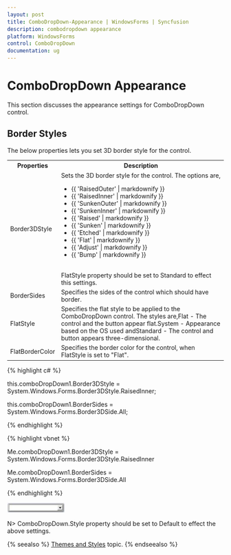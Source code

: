 ```yaml
---
layout: post
title: ComboDropDown-Appearance | WindowsForms | Syncfusion
description: combodropdown appearance
platform: WindowsForms
control: ComboDropDown
documentation: ug
---
```


# ComboDropDown Appearance

This section discusses the appearance settings for ComboDropDown control.

## Border Styles

The below properties lets you set 3D border style for the control. 


<table>
<tr>
<th>
Properties</th><th>
Description</th></tr>
<tr>
<td>
Border3DStyle</td><td>
Sets the 3D border style for the control. The options are,<ul><li>{{ 'RaisedOuter' | markdownify }}</li><li>{{ 'RaisedInner' | markdownify }}</li><li>{{ 'SunkenOuter' | markdownify }}</li><li>{{ 'SunkenInner' | markdownify }}</li><li>{{ 'Raised' | markdownify }}</li><li>{{ 'Sunken' | markdownify }}</li><li>{{ 'Etched' | markdownify }}</li><li>{{ 'Flat' | markdownify }}</li><li>{{ 'Adjust'  | markdownify }}</li><li>{{ 'Bump' | markdownify }}</li></ul><br>FlatStyle property should be set to Standard to effect this settings.</td></tr>
<tr>
<td>
BorderSides</td><td>
Specifies the sides of the control which should have border.</td></tr>
<tr>
<td>
FlatStyle</td><td>
Specifies the flat style to be applied to the ComboDropDown control. The styles are,Flat - The control and the button appear flat.System - Appearance based on the OS used andStandard - The control and button appears three-dimensional.</td></tr>
<tr>
<td>
FlatBorderColor</td><td>
Specifies the border color for the control, when FlatStyle is set to "Flat". </td></tr>
</table>


{% highlight c# %}



this.comboDropDown1.Border3DStyle = System.Windows.Forms.Border3DStyle.RaisedInner;

this.comboDropDown1.BorderSides = System.Windows.Forms.Border3DSide.All;

{% endhighlight %}

{% highlight vbnet %}



Me.comboDropDown1.Border3DStyle = System.Windows.Forms.Border3DStyle.RaisedInner

Me.comboDropDown1.BorderSides = System.Windows.Forms.Border3DSide.All

{% endhighlight %}

![](Overview_images/Overview_img286.jpeg) 



N> ComboDropDown.Style property should be set to Default to effect the above settings. 

{% seealso %}
[Themes and Styles](/windowsforms/combodropdown/themes-and-styles) topic.
{% endseealso %} 
